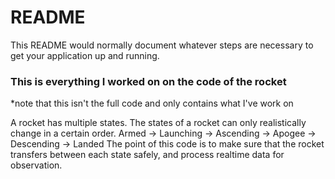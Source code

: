 # README #

This README would normally document whatever steps are necessary to get your application up and running.

### This is everything I worked on on the code of the rocket ###

*note that this isn't the full code and only contains what I've work on

A rocket has multiple states. The states of a rocket can only realistically change in a certain order.
  Armed -> Launching -> Ascending -> Apogee -> Descending -> Landed
The point of this code is to make sure that the rocket transfers between each state safely, and process realtime 
data for observation. 
